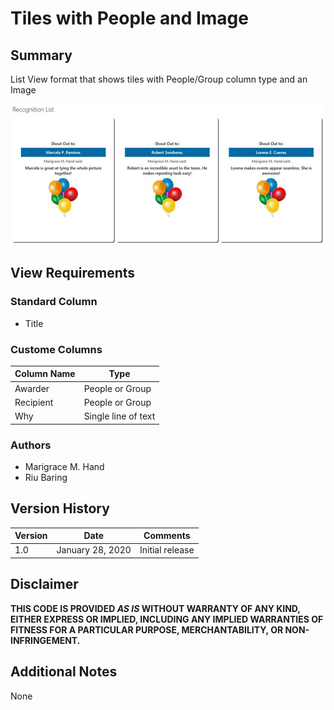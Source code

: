 # Tiles with People and Image

## Summary
List View format that shows tiles with People/Group column type and an Image

![Tiles with People or Group and Image](./tiles-with-people-and-image.png)

## View Requirements

### Standard Column
- Title

### Custome Columns
Column Name|Type
-----------|----
Awarder | People or Group
Recipient | People or Group
Why | Single line of text

### Authors
- Marigrace M. Hand
- Riu Baring

## Version History
Version|Date|Comments
-------|----|--------
1.0|January 28, 2020|Initial release

## Disclaimer
**THIS CODE IS PROVIDED *AS IS* WITHOUT WARRANTY OF ANY KIND, EITHER EXPRESS OR IMPLIED, INCLUDING ANY IMPLIED WARRANTIES OF FITNESS FOR A PARTICULAR PURPOSE, MERCHANTABILITY, OR NON-INFRINGEMENT.**

## Additional Notes
None